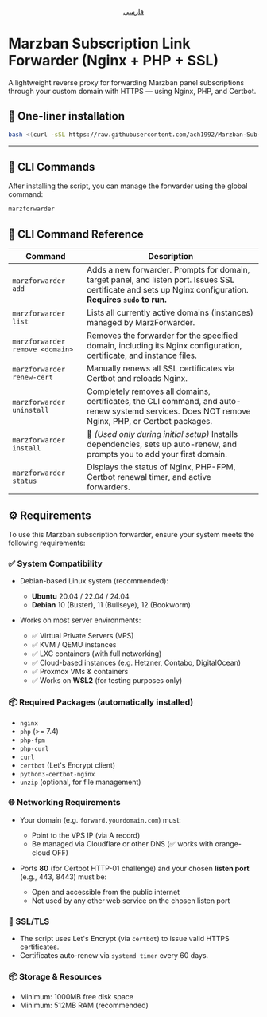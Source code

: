 <p align="center">
 <a href="./README.fa.md">
 فارسی
 </a>
</p>

# Marzban Subscription Link Forwarder (Nginx + PHP + SSL)

A lightweight reverse proxy for forwarding Marzban panel subscriptions through your custom domain with HTTPS — using Nginx, PHP, and Certbot.

## 🔧 One-liner installation

```bash
bash <(curl -sSL https://raw.githubusercontent.com/ach1992/Marzban-Sub-Forwarder/main/marzforwarder.sh) install
```

---

## 🚀 CLI Commands

After installing the script, you can manage the forwarder using the global command:

```bash
marzforwarder
```

## 🧩 CLI Command Reference

| Command | Description |
|---------|-------------|
| `marzforwarder add` | Adds a new forwarder. Prompts for domain, target panel, and listen port. Issues SSL certificate and sets up Nginx configuration. **Requires `sudo` to run.** |
| `marzforwarder list` | Lists all currently active domains (instances) managed by MarzForwarder. |
| `marzforwarder remove <domain>` | Removes the forwarder for the specified domain, including its Nginx configuration, certificate, and instance files. |
| `marzforwarder renew-cert` | Manually renews all SSL certificates via Certbot and reloads Nginx. |
| `marzforwarder uninstall` | Completely removes all domains, certificates, the CLI command, and auto-renew systemd services. Does NOT remove Nginx, PHP, or Certbot packages. |
| `marzforwarder install` | 📌 *(Used only during initial setup)* Installs dependencies, sets up auto-renew, and prompts you to add your first domain. |
| `marzforwarder status` | Displays the status of Nginx, PHP-FPM, Certbot renewal timer, and active forwarders. |

## ⚙️ Requirements

To use this Marzban subscription forwarder, ensure your system meets the following requirements:

### ✅ System Compatibility

- Debian-based Linux system (recommended):
  - **Ubuntu** 20.04 / 22.04 / 24.04
  - **Debian** 10 (Buster), 11 (Bullseye), 12 (Bookworm)

- Works on most server environments:
  - ✅ Virtual Private Servers (VPS)
  - ✅ KVM / QEMU instances
  - ✅ LXC containers (with full networking)
  - ✅ Cloud-based instances (e.g. Hetzner, Contabo, DigitalOcean)
  - ✅ Proxmox VMs & containers
  - ✅ Works on **WSL2** (for testing purposes only)

### 📦 Required Packages (automatically installed)

- `nginx`
- `php` (>= 7.4)
- `php-fpm`
- `php-curl`
- `curl`
- `certbot` (Let's Encrypt client)
- `python3-certbot-nginx`
- `unzip` (optional, for file management)

### 🌐 Networking Requirements

- Your domain (e.g. `forward.yourdomain.com`) must:
  - Point to the VPS IP (via A record)
  - Be managed via Cloudflare or other DNS (✅ works with orange-cloud OFF)

- Ports **80** (for Certbot HTTP-01 challenge) and your chosen **listen port** (e.g., 443, 8443) must be:
  - Open and accessible from the public internet
  - Not used by any other web service on the chosen listen port

### 🔐 SSL/TLS

- The script uses Let's Encrypt (via `certbot`) to issue valid HTTPS certificates.
- Certificates auto-renew via `systemd timer` every 60 days.

### 📦 Storage & Resources

- Minimum: 1000MB free disk space
- Minimum: 512MB RAM (recommended)
